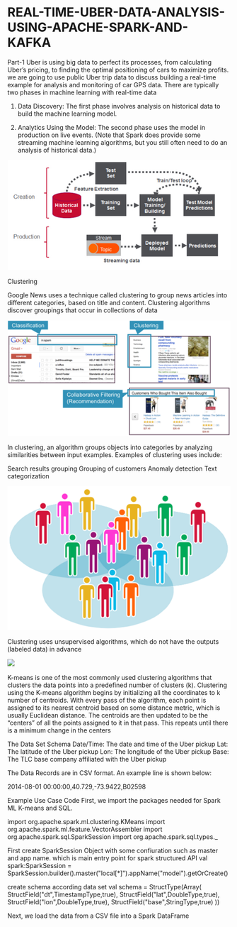 # REAL-TIME-UBER-DATA-ANALYSIS-USING-APACHE-SPARK-AND-KAFKA
Part-1 
Uber is using big data to perfect its processes, from calculating Uber’s pricing, to finding the optimal positioning of cars to maximize profits. we are going to use public Uber trip data to discuss building a real-time example for analysis and monitoring of car GPS data. There are typically two phases in machine learning with real-time data

1) Data Discovery: The first phase involves analysis on historical data to build the machine learning model.

2) Analytics Using the Model: The second phase uses the model in production on live events. (Note that Spark does provide some streaming machine learning algorithms, but you still often need to do an analysis of historical data.)

![](images/1.jpg)

Clustering


Google News uses a technique called clustering to group news articles into different categories, based on title and content. Clustering algorithms discover groupings that occur in collections of data

![](images/2.png)

In clustering, an algorithm groups objects into categories by analyzing similarities between input examples. Examples of clustering uses include:

Search results grouping
Grouping of customers
Anomaly detection
Text categorization

![](images/3.png)

Clustering uses unsupervised algorithms, which do not have the outputs (labeled data) in advance

![](imgaes/4.png)

K-means is one of the most commonly used clustering algorithms that clusters the data points into a predefined number of clusters (k). Clustering using the K-means algorithm begins by initializing all the coordinates to k number of centroids. With every pass of the algorithm, each point is assigned to its nearest centroid based on some distance metric, which is usually Euclidean distance. The centroids are then updated to be the “centers” of all the points assigned to it in that pass. This repeats until there is a minimum change in the centers

The Data Set Schema
  Date/Time: The date and time of the Uber pickup
  Lat: The latitude of the Uber pickup
  Lon: The longitude of the Uber pickup
  Base: The TLC base company affiliated with the Uber pickup

The Data Records are in CSV format. An example line is shown below:

2014-08-01 00:00:00,40.729,-73.9422,B02598

Example Use Case Code
First, we import the packages needed for Spark ML K-means and SQL.

import org.apache.spark.ml.clustering.KMeans
import org.apache.spark.ml.feature.VectorAssembler
import org.apache.spark.sql.SparkSession
import org.apache.spark.sql.types._

First create SparkSession Object with some confiuration such as master and app name. which is main entry point for spark structured API
val spark:SparkSession = SparkSession.builder().master("local[*]").appName("model").getOrCreate()

create schema according data set
   val schema = StructType(Array(
        StructField("dt",TimestampType,true),
      StructField("lat",DoubleType,true),
      StructField("lon",DoubleType,true),
      StructField("base",StringType,true)
    ))
    
Next, we load the data from a CSV file into a Spark DataFrame
